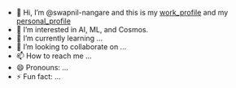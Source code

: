 - 👋 Hi, I’m @swapnil-nangare and this is my [work_profile](https://github.com/swapnil-nangare-crave/) and my [personal_profile](https://github.com/7smn2219/)
- 👀 I’m interested in AI, ML, and Cosmos.
- 🌱 I’m currently learning ...
- 💞️ I’m looking to collaborate on ...
- 📫 How to reach me ...
- 😄 Pronouns: ...
- ⚡ Fun fact: ...

<!---
swapnil-nangare-crave/swapnil-nangare-crave is a ✨ special ✨ repository because its `README.md` (this file) appears on your GitHub profile.
You can click the Preview link to take a look at your changes.
--->
